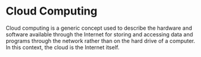 # Cloud Computing

Cloud computing is a generic concept used to describe the hardware and software available through the Internet for storing and accessing data and programs through the network rather than on the hard drive of a computer. In this context, the cloud is the Internet itself.
